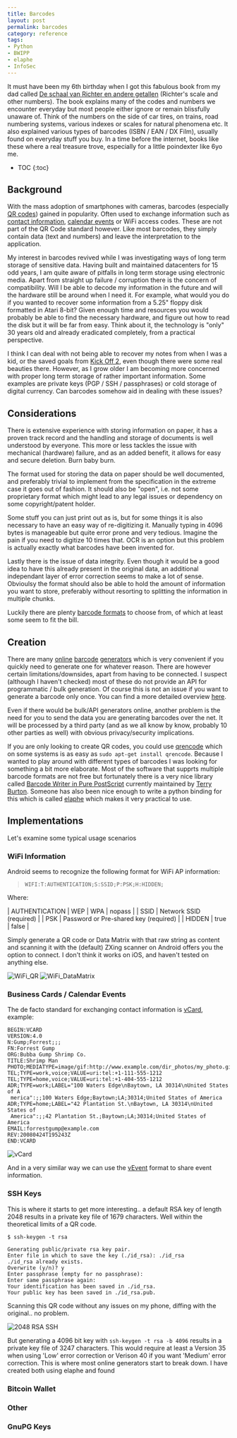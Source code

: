 ```yaml
---
title: Barcodes
layout: post
permalink: barcodes
category: reference
tags:
- Python
- BWIPP
- elaphe
- InfoSec
---
```

It must have been my 6th birthday when I got this fabulous book from my dad called [De schaal van Richter en andere getallen](http://www.vanmaanen.org/hans/boeken/svr.html) (Richter's scale and other numbers). The book explains many of the codes and numbers we encounter everyday but most people either ignore or remain blissfully unaware of. Think of the numbers on the side of car tires, on trains, road numbering systems, various indexes or scales for natural phenomena etc. It also explained various types of barcodes (ISBN / EAN / DX Film), usually found on everyday stuff you buy. In a time before the internet, books like these where a real treasure trove, especially for a little poindexter like 6yo me.
<!-- more -->

* TOC
{:toc}

## Background
With the mass adoption of smartphones with cameras, barcodes (especially [QR codes](https://en.wikipedia.org/wiki/QR_code)) gained in popularity. Often used to exchange information such as [contact information](https://en.wikipedia.org/wiki/VCard), [calendar events](https://en.wikipedia.org/wiki/ICalendar#Events_.28VEVENT.29) or WiFi access codes. These are not part of the QR Code standard however. Like most barcodes, they simply contain data (text and numbers) and leave the interpretation to the application.

My interest in barcodes revived while I was investigating ways of long term storage of sensitive data. Having built and maintained datacenters for 15 odd years, I am quite aware of pitfalls in long term storage using electronic media. Apart from straight up failure / corruption there is the concern of compatibility. Will I be able to decode my information in the future and will the hardware still be around when I need it. For example, what would you do if you wanted to recover some information from a 5.25" floppy disk formatted in Atari 8-bit? Given enough time and resources you would probably be able to find the necessary hardware, and figure out how to read the disk but it will be far from easy. Think about it, the technology is "only" 30 years old and already eradicated completely, from a practical perspective.

I think I can deal with not being able to recover my notes from when I was a kid, or the saved goals from [Kick Off 2](https://en.wikipedia.org/wiki/Kick_Off_(series)#Kick_Off_2), even though there were some real beauties there. However, as I grow older I am becoming more concerned with proper long term storage of rather important information. Some examples are private keys (PGP / SSH / passphrases) or cold storage of digital currency. Can barcodes somehow aid in dealing with these issues?

## Considerations
There is extensive experience with storing information on paper, it has a proven track record and the handling and storage of documents is well understood by everyone. This more or less tackles the issue with mechanical (hardware) failure, and as an added benefit, it allows for easy and secure deletion. Burn baby burn.

The format used for storing the data on paper should be well documented, and preferably trivial to implement from the specification in the extreme case it goes out of fashion. It should also be "open", i.e. not some proprietary format which might lead to any legal issues or dependency on some copyright/patent holder.

Some stuff you can just print out as is, but for some things it is also necessary to have an easy way of re-digitizing it.  Manually typing in 4096 bytes is manageable but quite error prone and very tedious. Imagine the pain if you need to digitize 10 times that. OCR is an option but this problem is actually exactly what barcodes have been invented for.

Lastly there is the issue of data integrity. Even though it would be a good idea to have this already present in the original data, an additional independant layer of error correction seems to make a lot of sense. Obvioulsy the format should also be able to hold the amount of information you want to store, preferably without resorting to splitting the information in multiple chunks.

Luckily there are plenty [barcode formats](https://en.wikipedia.org/wiki/Barcode#Matrix_.282D.29_barcodes) to choose from, of which at least some seem to fit the bill.

## Creation
There are many [online](http://www.barcodesinc.com/generator/index.php) [barcode](http://www.barcode-generator.org/) [generators](http://www.terryburton.co.uk/barcodewriter/generator/) which is very convenient if you quickly need to generate one for whatever reason. There are however certain limitations/downsides, apart from having to be connected. I suspect (although I haven't checked) most of these do not provide an API for programmatic / bulk generation. Of course this is not an issue if you want to generate a barcode only once. You can find a more detailed overview [here](https://qrworld.wordpress.com/2011/06/07/qr-code-generators/).

Even if there would be bulk/API generators online, another problem is the need for you to send the data you are generating barcodes over the net. It will be processed by a third party (and as we all know by know, probably 10 other parties as well) with obvious privacy/security implications.

If you are only looking to create QR codes, you could use [qrencode](https://fukuchi.org/works/qrencode/) which on some systems is as easy as `sudo apt-get install qrencode`. Because I wanted to play around with different types of barcodes I was looking for something a bit more elaborate. Most of the software that supprts multiple barcode formats are not free but fortunately there is a very nice library called [Barcode Writer in Pure PostScript](http://bwipp.terryburton.co.uk/) currently maintained by [Terry Burton](https://github.com/terryburton). Someone has also been nice enough to write a python binding for this which is called [elaphe](https://pypi.python.org/pypi/elaphe/) which makes it very practical to use.

## Implementations
Let's examine some typical usage scenarios

### WiFi Information
Android seems to recognize the following format for WiFi AP information:

> `WIFI:T:AUTHENTICATION;S:SSID;P:PSK;H:HIDDEN;`

Where:

| AUTHENTICATION | WEP \| WPA \| nopass |
| SSID | Network SSID (required) |
| PSK | Password or Pre-shared key (required) |
| HIDDEN | true \| false |

Simply generate a QR code or Data Matrix with that raw string as content and scanning it with the (default) ZXing scanner on Android offers you the option to connect. I don't think it works on iOS, and haven't tested on anything else.

![WiFi_QR](../images/wifi_qr_example.jpg) ![WiFi_DataMatrix](../images/wifi_dm_example.png)

### Business Cards / Calendar Events
The de facto standard for exchanging contact information is [vCard](https://en.wikipedia.org/wiki/VCard), example:

~~~
BEGIN:VCARD
VERSION:4.0
N:Gump;Forrest;;;
FN:Forrest Gump
ORG:Bubba Gump Shrimp Co.
TITLE:Shrimp Man
PHOTO;MEDIATYPE=image/gif:http://www.example.com/dir_photos/my_photo.gif
TEL;TYPE=work,voice;VALUE=uri:tel:+1-111-555-1212
TEL;TYPE=home,voice;VALUE=uri:tel:+1-404-555-1212
ADR;TYPE=work;LABEL="100 Waters Edge\nBaytown, LA 30314\nUnited States of A
 merica":;;100 Waters Edge;Baytown;LA;30314;United States of America
ADR;TYPE=home;LABEL="42 Plantation St.\nBaytown, LA 30314\nUnited States of
 America":;;42 Plantation St.;Baytown;LA;30314;United States of America
EMAIL:forrestgump@example.com
REV:20080424T195243Z
END:VCARD
~~~

![vCard](../images/vcard_qr_example.jpg)

And in a very similar way we can use the [vEvent](https://en.wikipedia.org/wiki/ICalendar#Events_.28VEVENT.29) format to share event information.

### SSH Keys
This is where it starts to get more interesting..  a default RSA key of length 2048 results in a private key file of 1679 characters. Well within the theoretical limits of a QR code.

~~~
$ ssh-keygen -t rsa

Generating public/private rsa key pair.
Enter file in which to save the key (./id_rsa): ./id_rsa
./id_rsa already exists.
Overwrite (y/n)? y
Enter passphrase (empty for no passphrase):
Enter same passphrase again:
Your identification has been saved in ./id_rsa.
Your public key has been saved in ./id_rsa.pub.
~~~

Scanning this QR code without any issues on my phone, diffing with the original.. no problem.

![2048 RSA SSH](../images/ssh_rsa_2048_qr_example.jpg)

But generating a 4096 bit key with `ssh-keygen -t rsa -b 4096` results in a private key file of 3247 characters. This would require at least a Version 35 when using 'Low' error correction or Verison 40 if you want 'Medium' error correction. This is where most online generators start to break down. I have created both using elaphe and found
### Bitcoin Wallet

### Other

### GnuPG Keys